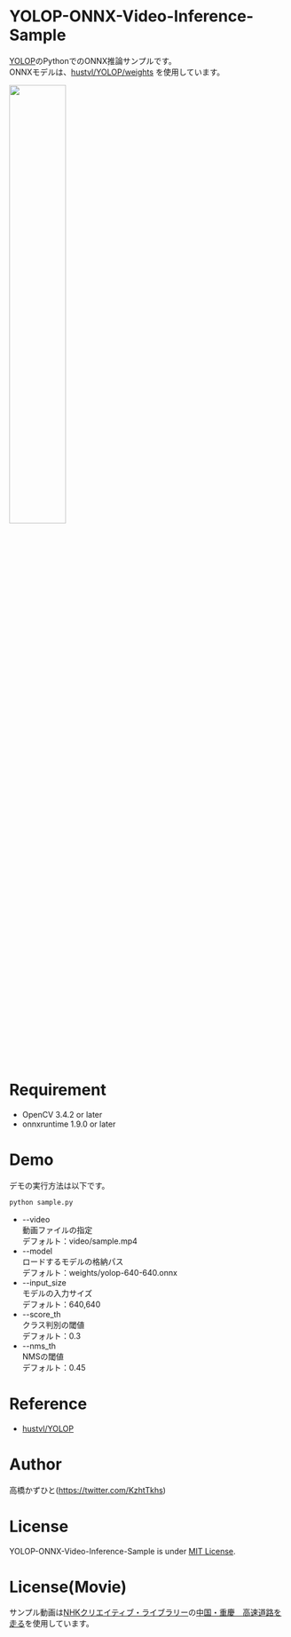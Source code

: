 # YOLOP-ONNX-Video-Inference-Sample
[YOLOP](https://github.com/hustvl/YOLOP)のPythonでのONNX推論サンプルです。<br>
ONNXモデルは、[hustvl/YOLOP/weights](https://github.com/hustvl/YOLOP/tree/main/weights) を使用しています。<br>

<img src="https://user-images.githubusercontent.com/37477845/149648575-208d2a82-ab6d-4f7e-8a6e-22b536a4413f.gif" width="45%">


# Requirement 
* OpenCV 3.4.2 or later
* onnxruntime 1.9.0 or later

# Demo
デモの実行方法は以下です。
```bash
python sample.py
```
* --video<br>
動画ファイルの指定<br>
デフォルト：video/sample.mp4
* --model<br>
ロードするモデルの格納パス<br>
デフォルト：weights/yolop-640-640.onnx
* --input_size<br>
モデルの入力サイズ<br>
デフォルト：640,640
* --score_th<br>
クラス判別の閾値<br>
デフォルト：0.3
* --nms_th<br>
NMSの閾値<br>
デフォルト：0.45

# Reference
* [hustvl/YOLOP](https://github.com/hustvl/YOLOP)

# Author
高橋かずひと(https://twitter.com/KzhtTkhs)
 
# License 
YOLOP-ONNX-Video-Inference-Sample is under [MIT License](LICENSE).

# License(Movie)
サンプル動画は[NHKクリエイティブ・ライブラリー](https://www.nhk.or.jp/archives/creative/)の[中国・重慶　高速道路を走る](https://www2.nhk.or.jp/archives/creative/material/view.cgi?m=D0002050453_00000)を使用しています。
